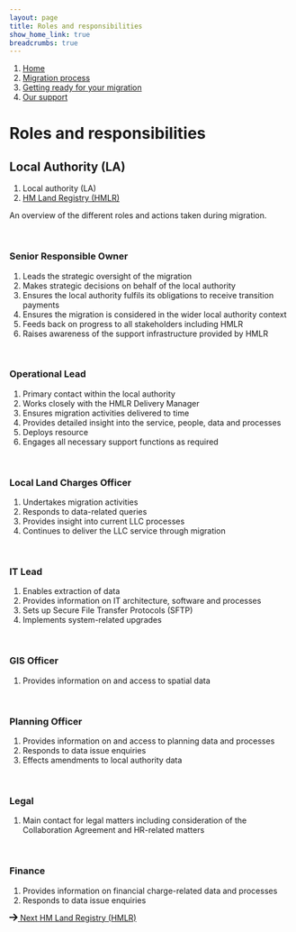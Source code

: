 ```yaml
---
layout: page
title: Roles and responsibilities
show_home_link: true
breadcrumbs: true
---
```

<div class='navbar-breadcrumbs-wrapper'>
  <div class='navbar-breadcrumbs'>
    <ol>
      <li><a href='/local-land-charges/'>Home</a></li>
      <li><a href='/local-land-charges/migration'>Migration process</a></li>
      <li><a href='getting-ready'>Getting ready for your migration</a></li>
      <li><a href='our-support'>Our support</a></li>
    </ol>
  </div>
</div>

<main id='content'>
  <div class='column-two-thirds'>
    <h1 class='heading-large grey'>Roles and responsibilities</h1>
    <h2 class='heading-medium no-top-margin'>Local Authority (LA)</h2>
    <ol class='list list-line'>
      <li>Local authority (LA)</li>
      <li><a href='roles-la'>HM Land Registry (HMLR)</a></li>
    </ol>
    <p>An overview of the different roles and actions taken during migration.</p>
    <br>
    <h3 class='heading-small'>Senior Responsible Owner</h3>
    <ol class='list list-bullet list-indent'>
      <li>Leads the strategic oversight of the migration</li>
      <li>Makes strategic decisions on behalf of the local authority</li>
      <li>Ensures the local authority fulfils its obligations to receive transition payments</li>
      <li>Ensures the migration is considered in the wider local authority context</li>
      <li>Feeds back on progress to all stakeholders including HMLR</li>
      <li>Raises awareness of the support infrastructure provided by HMLR</li>
    </ol>
    <br>
    <h3 class='heading-small'>Operational Lead</h3>
    <ol class='list list-bullet list-indent'>
      <li>Primary contact within the local authority</li>
      <li>Works closely with the HMLR Delivery Manager</li>
      <li>Ensures migration activities delivered to time</li>
      <li>Provides detailed insight into the service, people, data and processes</li>
      <li>Deploys resource</li>
      <li>Engages all necessary support functions as required</li>
    </ol>
    <br>
    <h3 class='heading-small'>Local Land Charges Officer</h3>
    <ol class='list list-bullet list-indent'>
      <li>Undertakes migration activities</li>
      <li>Responds to data-related queries</li>
      <li>Provides insight into current LLC processes</li>
      <li>Continues to deliver the LLC service through migration</li>
    </ol>
    <br>
    <h3 class='heading-small'>IT Lead</h3>
    <ol class='list list-bullet list-indent'>
      <li>Enables extraction of data</li>
      <li>Provides information on IT architecture, software and processes</li>
      <li>Sets up Secure File Transfer Protocols (SFTP)</li>
      <li>Implements system-related upgrades</li>
    </ol>
    <br>
    <h3 class='heading-small'>GIS Officer</h3>
    <ol class='list list-bullet list-indent'>
      <li>Provides information on and access to spatial data</li>
    </ol>
    <br>
    <h3 class='heading-small'>Planning Officer</h3>
    <ol class='list list-bullet list-indent'>
      <li>Provides information on and access to planning data and processes</li>
      <li>Responds to data issue enquiries</li>
      <li>Effects amendments to local authority data</li>
    </ol>
    <br>
    <h3 class='heading-small'>Legal</h3>
    <ol class='list list-bullet list-indent'>
      <li>Main contact for legal matters including consideration of the Collaboration Agreement and HR-related matters</li>
    </ol>
    <br>
    <h3 class='heading-small'>Finance</h3>
    <ol class='list list-bullet list-indent'>
      <li>Provides information on financial charge-related data and processes</li>
      <li>Responds to data issue enquiries</li>
    </ol>
    <div class='pagination next'>
      <a href='roles-hmlr' class='pagination-link'>
        <svg xmlns="http://www.w3.org/2000/svg" height="13" width="15" aria-hidden="true" focusable="false" viewBox="0 0 15 13">
        <path d="m8.107-0.0078125-1.4136 1.414 4.2926 4.293h-12.986v2h12.896l-4.1855 3.9766 1.377 1.4492 6.7441-6.4062-6.7246-6.7266z"></path>
      </svg>
        <span class='pagination-wrapper'>
          <span class='pagination-title'>Next</span>
          <span class='pagination-label'>HM Land Registry (HMLR)</span>
        </span>
      </a>
    </div>
  </div>
<main>